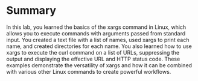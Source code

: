 # Summary

In this lab, you learned the basics of the xargs command in Linux, which allows you to execute commands with arguments passed from standard input. You created a text file with a list of names, used xargs to print each name, and created directories for each name. You also learned how to use xargs to execute the curl command on a list of URLs, suppressing the output and displaying the effective URL and HTTP status code. These examples demonstrate the versatility of xargs and how it can be combined with various other Linux commands to create powerful workflows.
